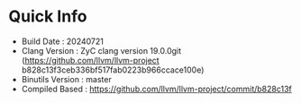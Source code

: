 # Quick Info
* Build Date : 20240721
* Clang Version : ZyC clang version 19.0.0git (https://github.com/llvm/llvm-project b828c13f3ceb336bf517fab0223b966ccace100e)
* Binutils Version : master
* Compiled Based : https://github.com/llvm/llvm-project/commit/b828c13f

